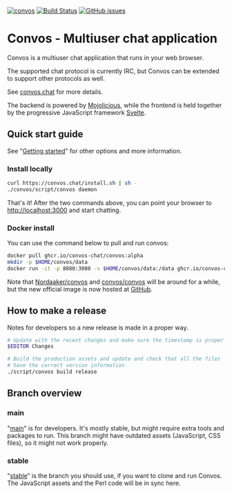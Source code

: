 [![convos](https://snapcraft.io//convos/badge.svg)](https://snapcraft.io/convos)
[![Build Status](https://github.com/convos-chat/convos/workflows/Linux%20CI/badge.svg?branch=main)](https://github.com/convos-chat/convos/actions)
[![GitHub issues](https://img.shields.io/github/issues/convos-chat/convos)](https://github.com/convos-chat/convos/issues)

# Convos - Multiuser chat application

Convos is a multiuser chat application that runs in your web browser.

The supported chat protocol is currently IRC, but Convos can be extended to
support other protocols as well.

See [convos.chat](http://convos.chat) for more details.

The backend is powered by [Mojolicious](http://mojolicious.org), while the
frontend is held together by the progressive JavaScript framework
[Svelte](https://svelte.dev/).

## Quick start guide

See "[Getting started](https://convos.chat/doc/start)" for other
options and more information.

### Install locally

```bash
curl https://convos.chat/install.sh | sh -
./convos/script/convos daemon
```

That's it! After the two commands above, you can point your browser to
[http://localhost:3000](http://localhost:3000) and start chatting.

### Docker install

You can use the command below to pull and run convos:

```bash
docker pull ghcr.io/convos-chat/convos:alpha
mkdir -p $HOME/convos/data
docker run -it -p 8080:3000 -v $HOME/convos/data:/data ghcr.io/convos-chat/convos:alpha
```

Note that [Nordaaker/convos](hub.docker.com/r/Nordaaker/convos/) and
[convos/convos](https://hub.docker.com/r/convos/convos) will be around
for a while, but the new official image is now hosted at
[GitHub](https://github.com/convos-chat/convos/pkgs/container/convos).

## How to make a release

Notes for developers so a new release is made in a proper way.

```bash
# Update with the recent changes and make sure the timestamp is proper
$EDITOR Changes

# Build the production assets and update and check that all the files
# have the correct version information
./script/convos build release
```

## Branch overview

### main

"[main](https://github.com/convos-chat/convos/tree/main)" is for
developers. It's mostly stable, but might require extra tools and packages to
run. This branch might have outdated assets (JavaScript, CSS files), so it
might not work properly.

### stable

"[stable](https://github.com/convos-chat/convos/tree/stable)" is the branch you
should use, if you want to clone and run Convos. The JavaScript assets and the
Perl code will be in sync here.
